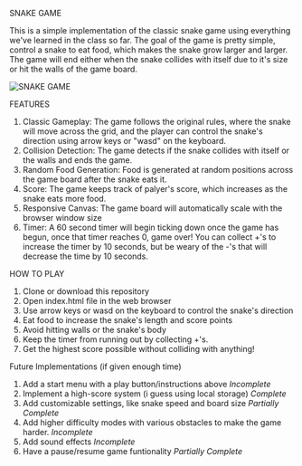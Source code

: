 SNAKE GAME

This is a simple implementation of the classic snake game using everything we've learned in the class so far. The goal of the game is pretty simple, control a snake to eat food, which makes the snake grow larger and larger. The game will end either when the snake collides with itself due to it's size or hit the walls of the game board.


![SNAKE GAME](https://i.gyazo.com/ca8d86a9a78c9620da01645352badb0a.png)


FEATURES

1. Classic Gameplay: The game follows the original rules, where the snake will move across the grid, and the player can control the snake's direction using arrow keys or "wasd" on the keyboard.
2. Collision Detection: The game detects if the snake collides with itself or the walls and ends the game.
3. Random Food Generation: Food is generated at random positions across the game board after the snake eats it.
4. Score: The game keeps track of palyer's score, which increases as the snake eats more food.
5. Responsive Canvas: The game board will automatically scale with the browser window size 
6. Timer: A 60 second timer will begin ticking down once the game has begun, once that timer reaches 0, game over! You can collect +'s to increase the timer by 10 seconds, but be weary of the -'s that will decrease the time by 10 seconds.

HOW TO PLAY

1. Clone or download this repository
2. Open index.html file in the web browser
3. Use arrow keys or wasd on the keyboard to control the snake's direction
4. Eat food to increase the snake's length and score points
5. Avoid hitting walls or the snake's body
6. Keep the timer from running out by collecting +'s.
7. Get the highest score possible without colliding with anything!

Future Implementations (if given enough time)

1. Add a start menu with a play button/instructions above *Incomplete*
2. Implement a high-score system (i guess using local storage) *Complete*
3. Add customizable settings, like snake speed and board size *Partially Complete*
4. Add higher difficulty modes with various obstacles to make the game harder. *Incomplete*
5. Add sound effects *Incomplete*
6. Have a pause/resume game funtionality *Partially Complete*
